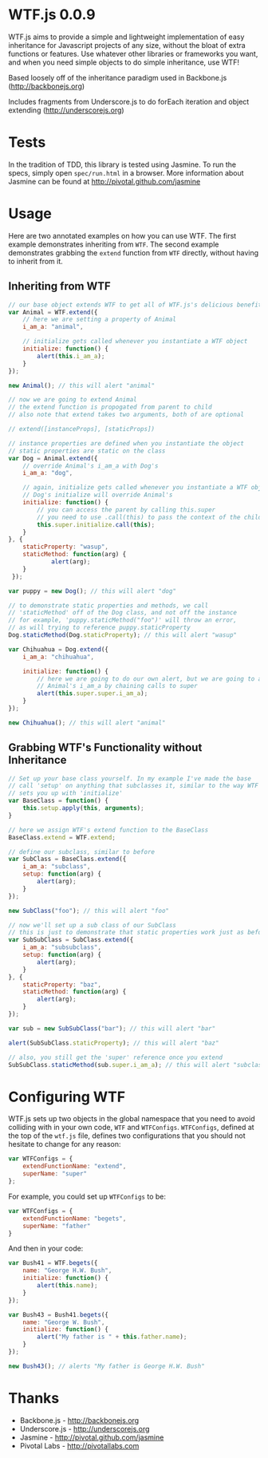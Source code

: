 WTF.js 0.0.9
=====

WTF.js aims to provide a simple and lightweight implementation of easy inheritance for Javascript projects of any size, without the bloat of extra functions or features. Use whatever other libraries or frameworks you want, and when you need simple objects to do simple inheritance, use WTF!

Based loosely off of the inheritance paradigm used in Backbone.js (http://backbonejs.org)

Includes fragments from Underscore.js to do forEach iteration and object extending (http://underscorejs.org)

Tests
=====

In the tradition of TDD, this library is tested using Jasmine. To run the specs, simply open `spec/run.html` in a browser. More information about Jasmine can be found at http://pivotal.github.com/jasmine

Usage
=====

Here are two annotated examples on how you can use WTF. The first example demonstrates inheriting from `WTF`. The second example demonstrates grabbing the `extend` function from `WTF` directly, without having to inherit from it.

Inheriting from WTF
-----

````javascript
// our base object extends WTF to get all of WTF.js's delicious benefits
var Animal = WTF.extend({
    // here we are setting a property of Animal
    i_am_a: "animal",

    // initialize gets called whenever you instantiate a WTF object
    initialize: function() {
        alert(this.i_am_a);
    }
});

new Animal(); // this will alert "animal"

// now we are going to extend Animal
// the extend function is propogated from parent to child
// also note that extend takes two arguments, both of are optional

// extend([instanceProps], [staticProps])

// instance properties are defined when you instantiate the object
// static properties are static on the class
var Dog = Animal.extend({
    // override Animal's i_am_a with Dog's
    i_am_a: "dog",

    // again, initialize gets called whenever you instantiate a WTF object
    // Dog's initialize will override Animal's
    initialize: function() {
        // you can access the parent by calling this.super
        // you need to use .call(this) to pass the context of the child to the parent
        this.super.initialize.call(this);
    }
}, {
    staticProperty: "wasup",
    staticMethod: function(arg) {
    		alert(arg);
    }
 });

var puppy = new Dog(); // this will alert "dog"

// to demonstrate static properties and methods, we call
// 'staticMethod' off of the Dog class, and not off the instance
// for example, 'puppy.staticMethod("foo")' will throw an error,
// as will trying to reference puppy.staticProperty
Dog.staticMethod(Dog.staticProperty); // this will alert "wasup"

var Chihuahua = Dog.extend({
    i_am_a: "chihuahua",

    initialize: function() {
        // here we are going to do our own alert, but we are going to alert
        // Animal's i_am_a by chaining calls to super
        alert(this.super.super.i_am_a);
    }
});

new Chihuahua(); // this will alert "animal"
````

Grabbing WTF's Functionality without Inheritance
-----

````javascript
// Set up your base class yourself. In my example I've made the base
// call 'setup' on anything that subclasses it, similar to the way WTF
// sets you up with 'initialize'
var BaseClass = function() {
	this.setup.apply(this, arguments);
}

// here we assign WTF's extend function to the BaseClass
BaseClass.extend = WTF.extend;

// define our subclass, similar to before
var SubClass = BaseClass.extend({
    i_am_a: "subclass",
	setup: function(arg) {
		alert(arg);
	}
});

new SubClass("foo"); // this will alert "foo"

// now we'll set up a sub class of our SubClass
// this is just to demonstrate that static properties work just as before
var SubSubClass = SubClass.extend({
    i_am_a: "subsubclass",
	setup: function(arg) {
		alert(arg);
	}
}, {
	staticProperty: "baz",
	staticMethod: function(arg) {
		alert(arg);
	}
});

var sub = new SubSubClass("bar"); // this will alert "bar"

alert(SubSubClass.staticProperty); // this will alert "baz"

// also, you still get the 'super' reference once you extend
SubSubClass.staticMethod(sub.super.i_am_a); // this will alert "subclass", not "subsubclass"
````

Configuring WTF
=====


WTF.js sets up two objects in the global namespace that you need to avoid colliding with in your own code, `WTF` and `WTFConfigs`. `WTFConfigs`, defined at the top of the `wtf.js` file, defines two configurations that you should not hesitate to change for any reason:

````javascript
var WTFConfigs = {
	extendFunctionName: "extend",
	superName: "super"
};
````

For example, you could set up `WTFConfigs` to be:

````javascript
var WTFConfigs = {
    extendFunctionName: "begets",
    superName: "father"
}
`````

And then in your code:

````javascript
var Bush41 = WTF.begets({
	name: "George H.W. Bush",
	initialize: function() {
		alert(this.name);
	}
});

var Bush43 = Bush41.begets({
	name: "George W. Bush",
	initialize: function() {
		alert("My father is " + this.father.name);
	}
});

new Bush43(); // alerts "My father is George H.W. Bush"
````

Thanks
=====

* Backbone.js - http://backbonejs.org
* Underscore.js - http://underscorejs.org
* Jasmine - http://pivotal.github.com/jasmine
* Pivotal Labs - http://pivotallabs.com
